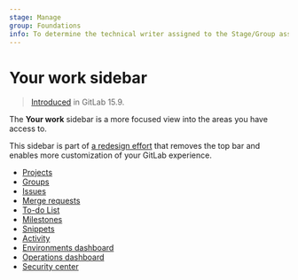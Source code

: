 ```yaml
---
stage: Manage
group: Foundations
info: To determine the technical writer assigned to the Stage/Group associated with this page, see https://about.gitlab.com/handbook/product/ux/technical-writing/#assignments
---
```


# Your work sidebar

> [Introduced](https://gitlab.com/gitlab-org/gitlab/-/issues/384342) in GitLab 15.9.

The **Your work** sidebar is a more focused view into the areas you have access to.

This sidebar is part of [a redesign effort](https://gitlab.com/groups/gitlab-org/-/epics/9044)
that removes the top bar and enables more customization of your GitLab experience.

- [Projects](../user/project/working_with_projects.md#view-projects)
- [Groups](../user/group/index.md)
- [Issues](../user/project/issues/index.md)
- [Merge requests](../user/project/merge_requests/index.md)
- [To-do List](../user/todos.md)
- [Milestones](../user/project/milestones/index.md)
- [Snippets](../user/snippets.md#snippets)
- [Activity](../user/profile/index.md#view-your-activity)
- [Environments dashboard](../ci/environments/environments_dashboard.md)
- [Operations dashboard](../user/operations_dashboard/index.md)
- [Security center](../user/application_security/security_dashboard/index.md#security-center)
